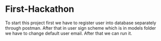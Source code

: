 # First-Hackathon

To start this project first we have to register  user into database separately through postman. After that in user sign scheme which is in models folder we have to change default user email.  After that we can run it.
